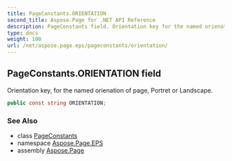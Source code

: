 ```yaml
---
title: PageConstants.ORIENTATION
second_title: Aspose.Page for .NET API Reference
description: PageConstants field. Orientation key for the named orienation of page Portret or Landscape
type: docs
weight: 100
url: /net/aspose.page.eps/pageconstants/orientation/
---
```

## PageConstants.ORIENTATION field

Orientation key, for the named orienation of page, Portret or Landscape.

```csharp
public const string ORIENTATION;
```

### See Also

* class [PageConstants](../)
* namespace [Aspose.Page.EPS](../../pageconstants/)
* assembly [Aspose.Page](../../../)


